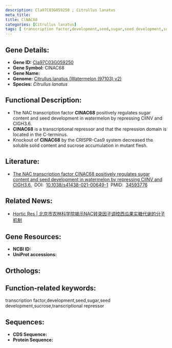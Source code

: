 ```yaml
---
description: Cla97C03G059250 ; Citrullus lanatus
meta_title:
title: ClNAC68
categories: [Citrullus lanatus]
tags: [ transcription factor,development,seed,sugar,seed development,sucrose,transcriptional repressor ]
---
```


## Gene Details:
- **Gene ID:**	[Cla97C03G059250]()
- **Gene Symbol:** ClNAC68
- **Gene Name:** 
- **Genome:** [Citrullus lanatus (Watermelon (97103) v2)]()
- **Species:** *Citrullus lanatus*

## Functional Description:
   - The NAC transcription factor **ClNAC68** positively regulates sugar content and seed development in watermelon by repressing ClINV and ClGH3.6.
   - **ClNAC68** is a transcriptional repressor and that the repression domain is located in the C-terminus.
   - Knockout of **ClNAC68** by the CRISPR-Cas9 system decreased the soluble solid content and sucrose accumulation in mutant flesh.

## Literature:
   - [The NAC transcription factor ClNAC68 positively regulates sugar content and seed development in watermelon by repressing ClINV and ClGH3.6.]( https://academic.oup.com/hr/article/doi/10.1038/s41438-021-00649-1/6491153?login=true)&nbsp;&nbsp;DOI:&nbsp;&nbsp;[10.1038/s41438-021-00649-1](https://academic.oup.com/hr/article/doi/10.1038/s41438-021-00649-1/6491153?login=true)&nbsp;&nbsp;PMID:&nbsp;&nbsp;[34593776](https://pubmed.ncbi.nlm.nih.gov/34593776/)

## Related News:
   - [Hortic Res | 北京市农林科学院揭示NAC转录因子调控西瓜果实糖代谢的分子机制](https://mp.weixin.qq.com/s?__biz=MzIyOTY2NDYyNQ==&mid=2247524843&idx=7&sn=99fbc458531a6030752f8a98c6e02442&chksm=e8bd13f5dfca9ae347bcbe3285297f34b8e09c3a7531ebdb85c4df78ef268439372686e677ae&scene=27#wechat_redirect)

## Gene Resources:
- **NCBI ID:** [](https://www.ncbi.nlm.nih.gov/gene/?term=)
- **UniProt accessions:** [](https://www.uniprot.org/uniprotkb//entry)

## Orthologs:


## Function-related keywords:
transcription factor,development,seed,sugar,seed development,sucrose,transcriptional repressor

## Sequences:
- **CDS Sequence:**
- **Protein Sequence:**
